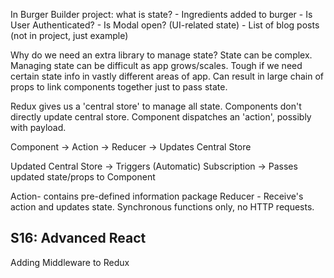 

In Burger Builder project: what is state?
    - Ingredients added to burger
    - Is User Authenticated?
    - Is Modal open? (UI-related state)
    - List of blog posts (not in project, just example)

Why do we need an extra library to manage state?
State can be complex. Managing state can be difficult as app grows/scales. Tough if we need certain state info in vastly different areas of app. Can result in large chain of props to link components together just to pass state.

Redux gives us a 'central store' to manage all state. Components don't directly update central store. Component dispatches an 'action', possibly with payload.

Component -> Action -> Reducer -> Updates Central Store

Updated Central Store -> Triggers (Automatic) Subscription -> Passes updated state/props to Component

Action- contains pre-defined information package
Reducer - Receive's action and updates state. Synchronous functions only, no HTTP requests.



## S16: Advanced React

Adding Middleware to Redux




